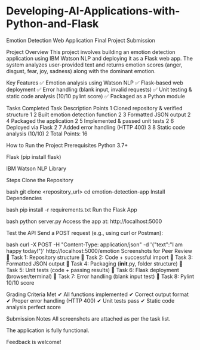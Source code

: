 # Developing-AI-Applications-with-Python-and-Flask
Emotion Detection Web Application
Final Project Submission

Project Overview
This project involves building an emotion detection application using IBM Watson NLP and deploying it as a Flask web app. The system analyzes user-provided text and returns emotion scores (anger, disgust, fear, joy, sadness) along with the dominant emotion.

Key Features
✅ Emotion analysis using Watson NLP
✅ Flask-based web deployment
✅ Error handling (blank input, invalid requests)
✅ Unit testing & static code analysis (10/10 pylint score)
✅ Packaged as a Python module

Tasks Completed
Task	Description	Points
1	Cloned repository & verified structure	1
2	Built emotion detection function	2
3	Formatted JSON output	2
4	Packaged the application	2
5	Implemented & passed unit tests	2
6	Deployed via Flask	2
7	Added error handling (HTTP 400)	3
8	Static code analysis (10/10)	2
Total Points: 16

How to Run the Project
Prerequisites
Python 3.7+

Flask (pip install flask)

IBM Watson NLP Library

Steps
Clone the Repository

bash
git clone <repository_url>
cd emotion-detection-app
Install Dependencies

bash
pip install -r requirements.txt
Run the Flask App

bash
python server.py
Access the app at: http://localhost:5000

Test the API
Send a POST request (e.g., using curl or Postman):

bash
curl -X POST -H "Content-Type: application/json" -d '{"text":"I am happy today!"}' http://localhost:5000/emotion
Screenshots for Peer Review
📌 Task 1: Repository structure
📌 Task 2: Code + successful import
📌 Task 3: Formatted JSON output
📌 Task 4: Packaging (__init__.py, folder structure)
📌 Task 5: Unit tests (code + passing results)
📌 Task 6: Flask deployment (browser/terminal)
📌 Task 7: Error handling (blank input test)
📌 Task 8: Pylint 10/10 score

Grading Criteria Met
✔ All functions implemented
✔ Correct output format
✔ Proper error handling (HTTP 400)
✔ Unit tests pass
✔ Static code analysis perfect score

Submission Notes
All screenshots are attached as per the task list.

The application is fully functional.

Feedback is welcome!

